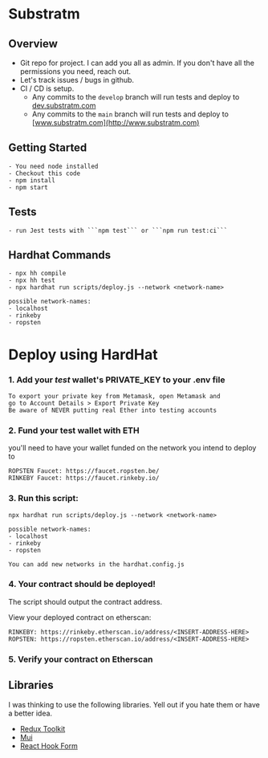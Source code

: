 # Substratm

## Overview
- Git repo for project. I can add you all as admin. If you don't have all the permissions you need, reach out. 
- Let's track issues / bugs in github. 
- CI / CD is setup. 
    - Any commits to the ```develop``` branch will run tests and deploy to [dev.substratm.com](http://dev.substratm.com)
    - Any commits to the ```main``` branch will run tests and deploy to [www.substratm.com](http://www.substratm.com)

## Getting Started
    - You need node installed
    - Checkout this code 
    - npm install
    - npm start

## Tests
    - run Jest tests with ```npm test``` or ```npm run test:ci```

## Hardhat Commands
    - npx hh compile
    - npx hh test
    - npx hardhat run scripts/deploy.js --network <network-name>

``` 
possible network-names:
- localhost
- rinkeby
- ropsten
```

# Deploy using HardHat
### 1. Add your *test* wallet's PRIVATE_KEY to your .env file
```
To export your private key from Metamask, open Metamask and
go to Account Details > Export Private Key
Be aware of NEVER putting real Ether into testing accounts
```
### 2. Fund your test wallet with ETH 

you'll need to have your wallet funded on the network you intend to deploy to
```
ROPSTEN Faucet: https://faucet.ropsten.be/
RINKEBY Faucet: https://faucet.rinkeby.io/
```
### 3. Run this script: 
```npx hardhat run scripts/deploy.js --network <network-name>```
``` 
possible network-names:
- localhost
- rinkeby
- ropsten

You can add new networks in the hardhat.config.js
``` 

### 4. Your contract should be deployed!

The script should output the contract address. 

View your deployed contract on etherscan:
```
RINKEBY: https://rinkeby.etherscan.io/address/<INSERT-ADDRESS-HERE>
ROPSTEN: https://ropsten.etherscan.io/address/<INSERT-ADDRESS-HERE>
```

### 5. Verify your contract on Etherscan
    


## Libraries
I was thinking to use the following libraries. Yell out if you hate them or have a better idea. 
* [Redux Toolkit](https://redux-toolkit.js.org)
* [Mui](https://mui.com)
* [React Hook Form](https://react-hook-form.com/)

                 



